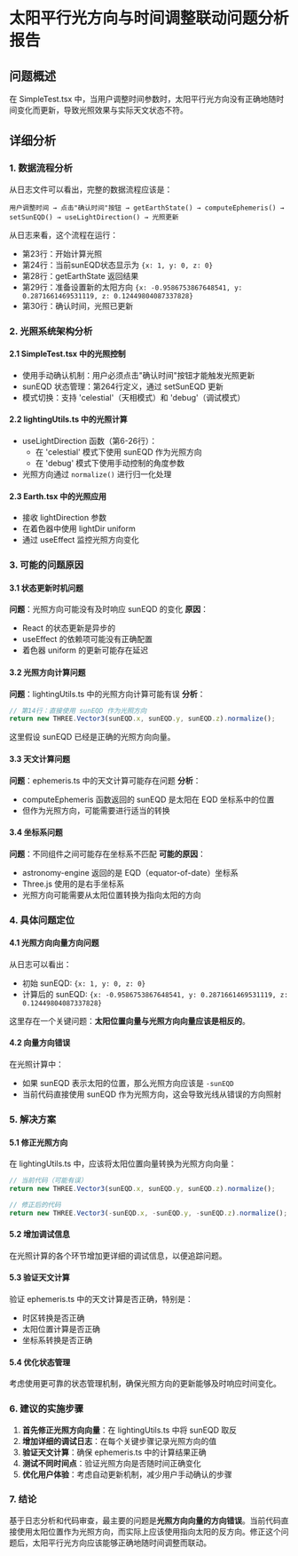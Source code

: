 # 太阳平行光方向与时间调整联动问题分析报告

## 问题概述

在 SimpleTest.tsx 中，当用户调整时间参数时，太阳平行光方向没有正确地随时间变化而更新，导致光照效果与实际天文状态不符。

## 详细分析

### 1. 数据流程分析

从日志文件可以看出，完整的数据流程应该是：
```
用户调整时间 → 点击"确认时间"按钮 → getEarthState() → computeEphemeris() → setSunEQD() → useLightDirection() → 光照更新
```

从日志来看，这个流程在运行：
- 第23行：开始计算光照
- 第24行：当前sunEQD状态显示为 `{x: 1, y: 0, z: 0}`
- 第28行：getEarthState 返回结果
- 第29行：准备设置新的太阳方向 `{x: -0.9586753867648541, y: 0.2871661469531119, z: 0.12449804087337828}`
- 第30行：确认时间，光照已更新

### 2. 光照系统架构分析

#### 2.1 SimpleTest.tsx 中的光照控制
- 使用手动确认机制：用户必须点击"确认时间"按钮才能触发光照更新
- sunEQD 状态管理：第264行定义，通过 setSunEQD 更新
- 模式切换：支持 'celestial'（天相模式）和 'debug'（调试模式）

#### 2.2 lightingUtils.ts 中的光照计算
- useLightDirection 函数（第6-26行）：
  - 在 'celestial' 模式下使用 sunEQD 作为光照方向
  - 在 'debug' 模式下使用手动控制的角度参数
- 光照方向通过 `normalize()` 进行归一化处理

#### 2.3 Earth.tsx 中的光照应用
- 接收 lightDirection 参数
- 在着色器中使用 lightDir uniform
- 通过 useEffect 监控光照方向变化

### 3. 可能的问题原因

#### 3.1 状态更新时机问题
**问题**：光照方向可能没有及时响应 sunEQD 的变化
**原因**：
- React 的状态更新是异步的
- useEffect 的依赖项可能没有正确配置
- 着色器 uniform 的更新可能存在延迟

#### 3.2 光照方向计算问题
**问题**：lightingUtils.ts 中的光照方向计算可能有误
**分析**：
```typescript
// 第14行：直接使用 sunEQD 作为光照方向
return new THREE.Vector3(sunEQD.x, sunEQD.y, sunEQD.z).normalize();
```
这里假设 sunEQD 已经是正确的光照方向向量。

#### 3.3 天文计算问题
**问题**：ephemeris.ts 中的天文计算可能存在问题
**分析**：
- computeEphemeris 函数返回的 sunEQD 是太阳在 EQD 坐标系中的位置
- 但作为光照方向，可能需要进行适当的转换

#### 3.4 坐标系问题
**问题**：不同组件之间可能存在坐标系不匹配
**可能的原因**：
- astronomy-engine 返回的是 EQD（equator-of-date）坐标系
- Three.js 使用的是右手坐标系
- 光照方向可能需要从太阳位置转换为指向太阳的方向

### 4. 具体问题定位

#### 4.1 光照方向向量方向问题
从日志可以看出：
- 初始 sunEQD: `{x: 1, y: 0, z: 0}`
- 计算后的 sunEQD: `{x: -0.9586753867648541, y: 0.2871661469531119, z: 0.12449804087337828}`

这里存在一个关键问题：**太阳位置向量与光照方向向量应该是相反的**。

#### 4.2 向量方向错误
在光照计算中：
- 如果 sunEQD 表示太阳的位置，那么光照方向应该是 `-sunEQD`
- 当前代码直接使用 sunEQD 作为光照方向，这会导致光线从错误的方向照射

### 5. 解决方案

#### 5.1 修正光照方向
在 lightingUtils.ts 中，应该将太阳位置向量转换为光照方向向量：

```typescript
// 当前代码（可能有误）
return new THREE.Vector3(sunEQD.x, sunEQD.y, sunEQD.z).normalize();

// 修正后的代码
return new THREE.Vector3(-sunEQD.x, -sunEQD.y, -sunEQD.z).normalize();
```

#### 5.2 增加调试信息
在光照计算的各个环节增加更详细的调试信息，以便追踪问题。

#### 5.3 验证天文计算
验证 ephemeris.ts 中的天文计算是否正确，特别是：
- 时区转换是否正确
- 太阳位置计算是否正确
- 坐标系转换是否正确

#### 5.4 优化状态管理
考虑使用更可靠的状态管理机制，确保光照方向的更新能够及时响应时间变化。

### 6. 建议的实施步骤

1. **首先修正光照方向向量**：在 lightingUtils.ts 中将 sunEQD 取反
2. **增加详细的调试日志**：在每个关键步骤记录光照方向的值
3. **验证天文计算**：确保 ephemeris.ts 中的计算结果正确
4. **测试不同时间点**：验证光照方向是否随时间正确变化
5. **优化用户体验**：考虑自动更新机制，减少用户手动确认的步骤

### 7. 结论

基于日志分析和代码审查，最主要的问题是**光照方向向量的方向错误**。当前代码直接使用太阳位置作为光照方向，而实际上应该使用指向太阳的反方向。修正这个问题后，太阳平行光方向应该能够正确地随时间调整而联动。